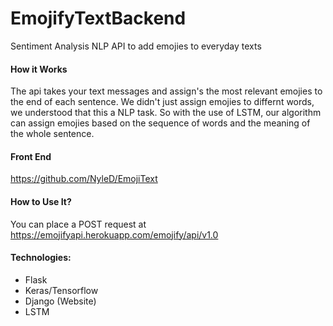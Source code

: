 # EmojifyTextBackend
Sentiment Analysis NLP API to add emojies to everyday texts

#### How it Works
The api takes your text messages and assign's the most relevant emojies to the end of each sentence. We didn't just assign emojies to differnt words, we understood that this a NLP task. So with the use of LSTM, our algorithm can assign emojies based on the sequence of words and the meaning of the whole sentence.

#### Front End
https://github.com/NyleD/EmojiText

#### How to Use It?
You can place a POST request at https://emojifyapi.herokuapp.com/emojify/api/v1.0


#### Technologies:

- Flask
- Keras/Tensorflow
- Django (Website)
- LSTM
